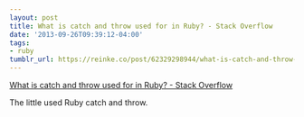 ```yaml
---
layout: post
title: What is catch and throw used for in Ruby? - Stack Overflow
date: '2013-09-26T09:39:12-04:00'
tags:
- ruby
tumblr_url: https://reinke.co/post/62329298944/what-is-catch-and-throw-used-for-in-ruby-stack
---
```

[What is catch and throw used for in Ruby? - Stack Overflow](http://stackoverflow.com/questions/3716801/what-is-catch-and-throw-used-for-in-ruby)  

The little used Ruby catch and throw.

